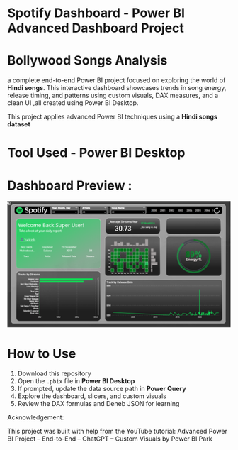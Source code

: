 # Spotify Dashboard - Power BI Advanced Dashboard Project

# Bollywood Songs Analysis 
a complete end-to-end Power BI project focused on exploring the world of **Hindi songs**. This interactive dashboard showcases trends in song energy, release timing, and patterns using custom visuals, DAX measures, and a clean UI ,all created using Power BI Desktop.

This project applies advanced Power BI techniques using a **Hindi songs dataset**

# Tool Used - Power BI Desktop


# Dashboard Preview :
![Spotify Dashboard](./Spotify-Dashboard.png)

# How to Use

1. Download this repository
2. Open the `.pbix` file in **Power BI Desktop**
3. If prompted, update the data source path in **Power Query**
4. Explore the dashboard, slicers, and custom visuals
5. Review the DAX formulas and Deneb JSON for learning



Acknowledgement:

This project was built with help from the YouTube tutorial:
Advanced Power BI Project – End-to-End – ChatGPT – Custom Visuals by Power BI Park
